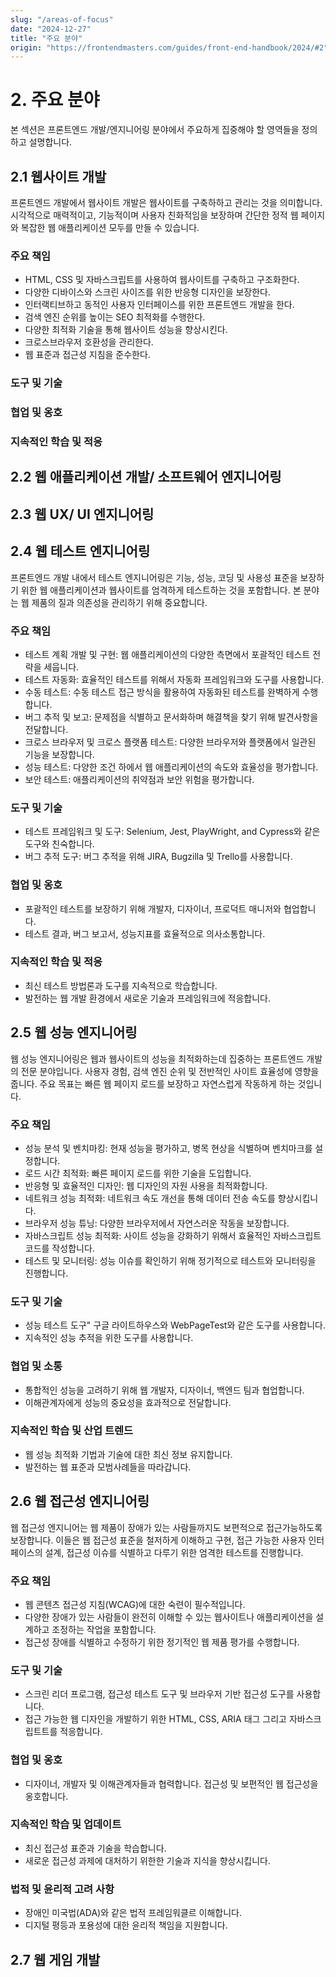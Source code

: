 ```yaml
---
slug: "/areas-of-focus"
date: "2024-12-27"
title: "주요 분야"
origin: "https://frontendmasters.com/guides/front-end-handbook/2024/#2"
---
```


# 2. 주요 분야

본 섹션은 프론트엔드 개발/엔지니어링 분야에서 주요하게 집중해야 할 영역들을 정의하고 설명합니다.

## 2.1 웹사이트 개발

프론트엔드 개발에서 웹사이트 개발은 웹사이트를 구축하하고 관리는 것을 의미합니다. 시각적으로 매력적이고, 기능적이며 사용자 친화적임을 보장하며 간단한 정적 웹 페이지와 복잡한 웹 애플리케이션 모두를 만들 수 있습니다.

### 주요 책임

- HTML, CSS 및 자바스크립트를 사용하여 웹사이트를 구축하고 구조화한다.
- 다양한 디바이스와 스크린 사이즈를 위한 반응형 디자인을 보장한다.
- 인터랙티브하고 동적인 사용자 인터페이스를 위한 프론트엔드 개발을 한다.
- 검색 엔진 순위를 높이는 SEO 최적화를 수행한다.
- 다양한 최적화 기술을 통해 웹사이트 성능을 향상시킨다.
- 크로스브라우저 호환성을 관리한다.
- 웹 표준과 접근성 지침을 준수한다.

<!-- 크로스브라우저 호환성: 웹사이트나 웹 애플리케이션이 다양한 브라우저에서 동일하게 작동하도록 보장 -->

### 도구 및 기술

### 협업 및 옹호

### 지속적인 학습 및 적응

## 2.2 웹 애플리케이션 개발/ 소프트웨어 엔지니어링

## 2.3 웹 UX/ UI 엔지니어링

## 2.4 웹 테스트 엔지니어링

프론트엔드 개발 내에서 테스트 엔지니어링은 기능, 성능, 코딩 및 사용성 표준을 보장하기 위한 웹 애플리케이션과 웹사이트를 엄격하게 테스트하는 것을 포함합니다. 본 분야는 웹 제품의 질과 의존성을 관리하기 위해 중요합니다.

### 주요 책임

- 테스트 계획 개발 및 구현: 웹 애플리케이션의 다양한 측면에서 포괄적인 테스트 전략을 세웁니다.
- 테스트 자동화: 효율적인 테스트를 위해서 자동화 프레임워크와 도구를 사용합니다.
- 수동 테스트: 수동 테스트 접근 방식을 활용하여 자동화된 테스트를 완벽하게 수행합니다.
- 버그 추적 및 보고: 문제점을 식별하고 문서화하며 해결책을 찾기 위해 발견사항을 전달합니다.
- 크로스 브라우저 및 크로스 플랫폼 테스트: 다양한 브라우저와 플랫폼에서 일관된 기능을 보장합니다.
- 성능 테스트: 다양한 조건 하에서 웹 애플리케이션의 속도와 효율성을 평가합니다.
- 보안 테스트: 애플리케이션의 취약점과 보안 위험을 평가합니다.

### 도구 및 기술

- 테스트 프레임워크 및 도구: Selenium, Jest, PlayWright, and Cypress와 같은 도구와 친숙합니다.
- 버그 추적 도구: 버그 추적을 위해 JIRA, Bugzilla 및 Trello를 사용합니다.

### 협업 및 옹호

- 포괄적인 테스트를 보장하기 위해 개발자, 디자이너, 프로덕트 매니저와 협업합니다.
- 테스트 결과, 버그 보고서, 성능지표를 효율적으로 의사소통합니다.

### 지속적인 학습 및 적응

- 최신 테스트 방법론과 도구를 지속적으로 학습합니다.
- 발전하는 웹 개발 환경에서 새로운 기술과 프레임워크에 적응합니다.

## 2.5 웹 성능 엔지니어링

웹 성능 엔지니어링은 웹과 웹사이트의 성능을 최적화하는데 집중하는 프론트엔드 개발의 전문 분야입니다. 사용자 경험, 검색 엔진 순위 및 전반적인 사이트 효율성에 영향을 줍니다. 주요 목표는 빠른 웹 페이지 로드를 보장하고 자연스럽게 작동하게 하는 것입니다.

### 주요 책임

- 성능 분석 및 벤치마킹: 현재 성능을 평가하고, 병목 현상을 식별하며 벤치마크를 설정합니다.
- 로드 시간 최적화: 빠른 페이지 로드를 위한 기술을 도입합니다.
- 반응형 및 효율적인 디자인: 웹 디자인의 자원 사용을 최적화합니다.
- 네트워크 성능 최적화: 네트워크 속도 개선을 통해 데이터 전송 속도를 향상시킵니다.
- 브라우저 성능 튜닝: 다양한 브라우저에서 자연스러운 작동을 보장합니다.
- 자바스크립트 성능 최적화: 사이트 성능을 강화하기 위해서 효율적인 자바스크립트 코드를 작성합니다.
- 테스트 및 모니터링: 성능 이슈를 확인하기 위해 정기적으로 테스트와 모니터링을 진행합니다.
<!-- 벤치마킹킹: 현재 성능을 측정하고 평가할 기준점을 정함 -->

### 도구 및 기술

- 성능 테스트 도구" 구글 라이트하우스와 WebPageTest와 같은 도구를 사용합니다.
- 지속적인 성능 추적을 위한 도구를 사용합니다.

### 협업 및 소통

- 통합적인 성능을 고려하기 위해 웹 개발자, 디자이너, 백엔드 팀과 협업합니다.
- 이해관계자에게 성능의 중요성을 효과적으로 전달합니다.

### 지속적인 학습 및 산업 트렌드

- 웹 성능 최적화 기법과 기술에 대한 최신 정보 유지합니다.
- 발전하는 웹 표준과 모범사례들을 따라갑니다.

## 2.6 웹 접근성 엔지니어링

웹 접근성 엔지니어는 웹 제품이 장애가 있는 사람들까지도 보편적으로 접근가능하도록 보장합니다. 이들은 웹 접근성 표준을 철저하게 이해하고 구현, 접근 가능한 사용자 인터페이스의 설계, 접근성 이슈를 식별하고 다루기 위한 엄격한 테스트를 진행합니다.

### 주요 책임

- 웹 콘텐츠 접근성 지침(WCAG)에 대한 숙련이 필수적입니다.
- 다양한 장애가 있는 사람들이 완전히 이해할 수 있는 웹사이트나 애플리케이션을 설계하고 조정하는 작업을 포함합니다.
- 접근성 장애를 식별하고 수정하기 위한 정기적인 웹 제품 평가를 수행합니다.

### 도구 및 기술

- 스크린 리더 프로그램, 접근성 테스트 도구 및 브라우저 기반 접근성 도구를 사용합니다.
- 접근 가능한 웹 디자인을 개발하기 위한 HTML, CSS, ARIA 태그 그리고 자바스크립트트를 적응합니다.

### 협업 및 옹호

- 디자이너, 개발자 및 이해관계자들과 협력합니다.
  접근성 및 보편적인 웹 접근성을 옹호합니다.

### 지속적인 학습 및 업데이트

- 최신 접근성 표준과 기술을 학습합니다.
- 새로운 접근성 과제에 대처하기 위한한 기술과 지식을 향상시킵니다.

### 법적 및 윤리적 고려 사항

- 장애인 미국법(ADA)와 같은 법적 프레임워클르 이해합니다.
- 디지털 평등과 포용성에 대한 윤리적 책임을 지원합니다.

## 2.7 웹 게임 개발
